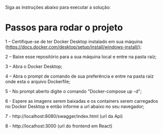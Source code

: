 Siga as instruções abaixo para executar a solução:

<h1>Passos para rodar o projeto</h1>

1 – Certifique-se de ter Docker Desktop instalado em sua máquina (https://docs.docker.com/desktop/setup/install/windows-install/);

2 – Baixe esse repositório para a sua máquina local e entre na pasta raíz;

3 – Abra o Docker Desktop;

4 – Abra o prompt de comando de sua preferência e entre na pasta raíz onde esta o arquivo Dockerfile;

5 - No prompt aberto digite o comando "Docker-compose up -d";

6 - Espere as imagens serem baixadas e os containers serem carregados no Docker Desktop e então informe a url abaixo no seu navegador;

7 - http://localhost:8080/swagger/index.html (url da Api)

8 - http://localhost:3000 (url do frontend em React)
